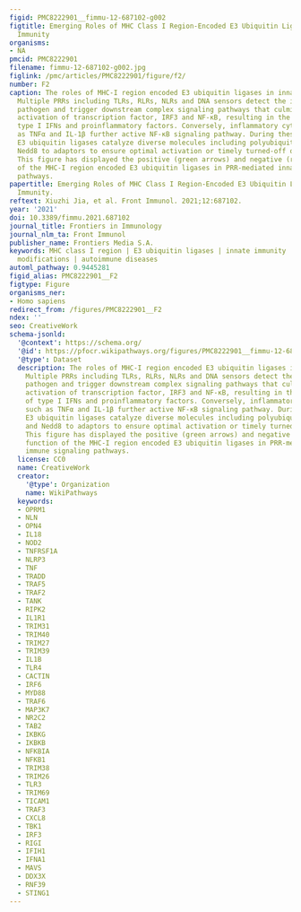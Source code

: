 ```yaml
---
figid: PMC8222901__fimmu-12-687102-g002
figtitle: Emerging Roles of MHC Class I Region-Encoded E3 Ubiquitin Ligases in Innate
  Immunity
organisms:
- NA
pmcid: PMC8222901
filename: fimmu-12-687102-g002.jpg
figlink: /pmc/articles/PMC8222901/figure/f2/
number: F2
caption: The roles of MHC-I region encoded E3 ubiquitin ligases in innate immunity.
  Multiple PRRs including TLRs, RLRs, NLRs and DNA sensors detect the invasion of
  pathogen and trigger downstream complex signaling pathways that culminate in the
  activation of transcription factor, IRF3 and NF-κB, resulting in the induction of
  type I IFNs and proinflammatory factors. Conversely, inflammatory cytokines, such
  as TNFα and IL-1β further active NF-κB signaling pathway. During these processes,
  E3 ubiquitin ligases catalyze diverse molecules including polyubiquitin, SUMO and
  Nedd8 to adaptors to ensure optimal activation or timely turned-off of signals.
  This figure has displayed the positive (green arrows) and negative (red lines) function
  of the MHC-I region encoded E3 ubiquitin ligases in PRR-mediated innate immune signaling
  pathways.
papertitle: Emerging Roles of MHC Class I Region-Encoded E3 Ubiquitin Ligases in Innate
  Immunity.
reftext: Xiuzhi Jia, et al. Front Immunol. 2021;12:687102.
year: '2021'
doi: 10.3389/fimmu.2021.687102
journal_title: Frontiers in Immunology
journal_nlm_ta: Front Immunol
publisher_name: Frontiers Media S.A.
keywords: MHC class I region | E3 ubiquitin ligases | innate immunity | post-translational
  modifications | autoimmune diseases
automl_pathway: 0.9445281
figid_alias: PMC8222901__F2
figtype: Figure
organisms_ner:
- Homo sapiens
redirect_from: /figures/PMC8222901__F2
ndex: ''
seo: CreativeWork
schema-jsonld:
  '@context': https://schema.org/
  '@id': https://pfocr.wikipathways.org/figures/PMC8222901__fimmu-12-687102-g002.html
  '@type': Dataset
  description: The roles of MHC-I region encoded E3 ubiquitin ligases in innate immunity.
    Multiple PRRs including TLRs, RLRs, NLRs and DNA sensors detect the invasion of
    pathogen and trigger downstream complex signaling pathways that culminate in the
    activation of transcription factor, IRF3 and NF-κB, resulting in the induction
    of type I IFNs and proinflammatory factors. Conversely, inflammatory cytokines,
    such as TNFα and IL-1β further active NF-κB signaling pathway. During these processes,
    E3 ubiquitin ligases catalyze diverse molecules including polyubiquitin, SUMO
    and Nedd8 to adaptors to ensure optimal activation or timely turned-off of signals.
    This figure has displayed the positive (green arrows) and negative (red lines)
    function of the MHC-I region encoded E3 ubiquitin ligases in PRR-mediated innate
    immune signaling pathways.
  license: CC0
  name: CreativeWork
  creator:
    '@type': Organization
    name: WikiPathways
  keywords:
  - OPRM1
  - NLN
  - OPN4
  - IL18
  - NOD2
  - TNFRSF1A
  - NLRP3
  - TNF
  - TRADD
  - TRAF5
  - TRAF2
  - TANK
  - RIPK2
  - IL1R1
  - TRIM31
  - TRIM40
  - TRIM27
  - TRIM39
  - IL1B
  - TLR4
  - CACTIN
  - IRF6
  - MYD88
  - TRAF6
  - MAP3K7
  - NR2C2
  - TAB2
  - IKBKG
  - IKBKB
  - NFKBIA
  - NFKB1
  - TRIM38
  - TRIM26
  - TLR3
  - TRIM69
  - TICAM1
  - TRAF3
  - CXCL8
  - TBK1
  - IRF3
  - RIGI
  - IFIH1
  - IFNA1
  - MAVS
  - DDX3X
  - RNF39
  - STING1
---
```

